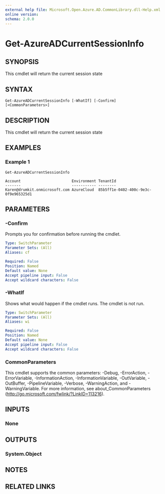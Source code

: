 ```yaml
---
external help file: Microsoft.Open.Azure.AD.CommonLibrary.dll-Help.xml
online version: 
schema: 2.0.0
---
```


# Get-AzureADCurrentSessionInfo

## SYNOPSIS
This cmdlet will return the current session state

## SYNTAX

```
Get-AzureADCurrentSessionInfo [-WhatIf] [-Confirm] [<CommonParameters>]
```

## DESCRIPTION
This cmdlet will return the current session state

## EXAMPLES

### Example 1
```
Get-AzureADCurrentSessionInfo

Account                       Environment TenantId
-------                       ----------- --------
Karen@drumkit.onmicrosoft.com AzureCloud  85b5ff1e-0402-400c-9e3c-0f9e965325d1
```

## PARAMETERS

### -Confirm
Prompts you for confirmation before running the cmdlet.

```yaml
Type: SwitchParameter
Parameter Sets: (All)
Aliases: cf

Required: False
Position: Named
Default value: None
Accept pipeline input: False
Accept wildcard characters: False
```

### -WhatIf
Shows what would happen if the cmdlet runs.
The cmdlet is not run.

```yaml
Type: SwitchParameter
Parameter Sets: (All)
Aliases: wi

Required: False
Position: Named
Default value: None
Accept pipeline input: False
Accept wildcard characters: False
```

### CommonParameters
This cmdlet supports the common parameters: -Debug, -ErrorAction, -ErrorVariable, -InformationAction, -InformationVariable, -OutVariable, -OutBuffer, -PipelineVariable, -Verbose, -WarningAction, and -WarningVariable. For more information, see about_CommonParameters (http://go.microsoft.com/fwlink/?LinkID=113216).

## INPUTS

### None

## OUTPUTS

### System.Object

## NOTES

## RELATED LINKS


